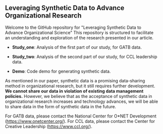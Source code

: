 ## Leveraging Synthetic Data to Advance Organizational Research

Welcome to the GitHub repository for "Leveraging Synthetic Data to Advance Organizational Science" This repository is structured to facilitate an understanding and exploration of the research presented in our article.

- **Study_one**: Analysis of the first part of our study, for GATB data.
  
- **Study_two**: Analysis of the second part of our study, for CCL leadership data.

- **Demo**: Code demo for generating synthetic data. 

As mentioned in our paper, synthetic data is a promising data-sharing method in organizational research, but it still requires further development. **We cannot share our data in violation of existing data management policies.** However, we believe that as the acceptance of synthetic data in organizational research increases and technology advances, we will be able to share data in the form of synthetic data in the future.

For GATB data, please contact the National Center for O*NET Development (https://www.onetcenter.org/).
For CCL data, please contact the Center for Creative Leadership (https://www.ccl.org/).








